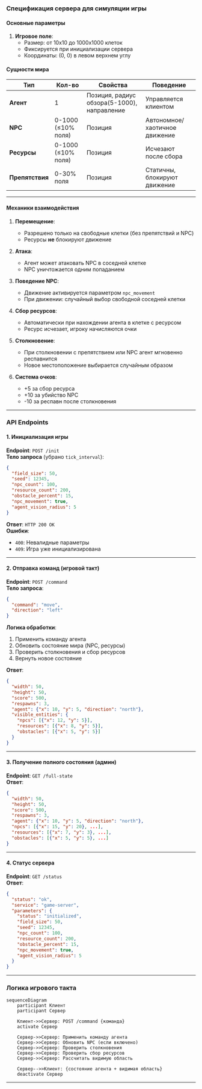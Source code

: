 ### Спецификация сервера для симуляции игры

#### Основные параметры
1. **Игровое поле**:
   - Размер: от 10x10 до 1000x1000 клеток
   - Фиксируется при инициализации сервера
   - Координаты: (0, 0) в левом верхнем углу

#### Сущности мира
| Тип         | Кол-во          | Свойства                     | Поведение                  |
|-------------|-----------------|------------------------------|----------------------------|
| **Агент**   | 1               | Позиция, радиус обзора(5-1000), направление | Управляется клиентом       |
| **NPC**     | 0-1000 (≤10% поля) | Позиция                 | Автономное/хаотичное движение |
| **Ресурсы** | 0-1000 (≤10% поля) | Позиция                      | Исчезают после сбора       |
| **Препятствия** | 0-30% поля   | Позиция                      | Статичны, блокируют движение |

---

#### Механики взаимодействия
1. **Перемещение**:
   - Разрешено только на свободные клетки (без препятствий и NPC)
   - Ресурсы **не** блокируют движение

2. **Атака**:
   - Агент может атаковать NPC в соседней клетке
   - NPC уничтожается одним попаданием

3. **Поведение NPC**:
   - Движение активируется параметром `npc_movement`
   - При движении: случайный выбор свободной соседней клетки

4. **Сбор ресурсов**:
   - Автоматически при нахождении агента в клетке с ресурсом
   - Ресурс исчезает, игроку начисляются очки

5. **Столкновение**:
   - При столкновении с препятствием или NPC агент мгновенно респавнится
   - Новое местоположение выбирается случайным образом

6. **Система очков**:
   - +5 за сбор ресурса
   - +10 за убийство NPC
   - -10 за респавн после столкновения

---

### API Endpoints

#### 1. Инициализация игры
**Endpoint**: `POST /init`  
**Тело запроса** (убрано `tick_interval`):
```json
{
  "field_size": 50,
  "seed": 12345,
  "npc_count": 100,
  "resource_count": 200,
  "obstacle_percent": 15,
  "npc_movement": true,
  "agent_vision_radius": 5
}
```
**Ответ**: `HTTP 200 OK`  
**Ошибки**:
- `400`: Невалидные параметры
- `409`: Игра уже инициализирована

---

#### 2. Отправка команд (игровой такт)
**Endpoint**: `POST /command`  
**Тело запроса**:
```json
{
  "command": "move",
  "direction": "left"
}
```
**Логика обработки**:
1. Применить команду агента
2. Обновить состояние мира (NPC, ресурсы)
3. Проверить столкновения и сбор ресурсов
4. Вернуть новое состояние

**Ответ**:
```json
{
  "width": 50,
  "height": 50,
  "score": 500,
  "respawns": 3,
  "agent": {"x": 10, "y": 5, "direction": "north"},
  "visible_entities": {
    "npcs": [{"x": 12, "y": 5}],
    "resources": [{"x": 8, "y": 5}],
    "obstacles": [{"x": 5, "y": 5}]
  }
}
```

---

#### 3. Получение полного состояния (админ)
**Endpoint**: `GET /full-state`  
**Ответ**:
```json
{
  "width": 50,
  "height": 50,
  "score": 500,
  "respawns": 3,
  "agent": {"x": 10, "y": 5, "direction": "north"},
  "npcs": [{"x": 15, "y": 20}, ...],
  "resources": [{"x": 7, "y": 3}, ...],
  "obstacles": [{"x": 5, "y": 5}, ...]
}
```

---

#### 4. Статус сервера
**Endpoint**: `GET /status`  
**Ответ**:
```json
{
  "status": "ok",
  "service": "game-server",
  "parameters": {
    "status": "initialized",
    "field_size": 50,
    "seed": 12345,
    "npc_count": 100,
    "resource_count": 200,
    "obstacle_percent": 15,
    "npc_movement": true,
    "agent_vision_radius": 5
  }
}
```

---

### Логика игрового такта
```mermaid
sequenceDiagram
    participant Клиент
    participant Сервер
    
    Клиент->>Сервер: POST /command {команда}
    activate Сервер
    
    Сервер->>Сервер: Применить команду агента
    Сервер->>Сервер: Обновить NPC (если включено)
    Сервер->>Сервер: Проверить столкновения
    Сервер->>Сервер: Проверить сбор ресурсов
    Сервер->>Сервер: Рассчитать видимую область
    
    Сервер-->>Клиент: {состояние агента + видимая область}
    deactivate Сервер
```

---